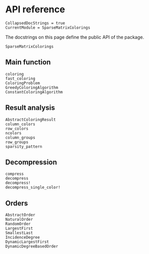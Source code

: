 # API reference

```@meta
CollapsedDocStrings = true
CurrentModule = SparseMatrixColorings
```

The docstrings on this page define the public API of the package.

```@docs
SparseMatrixColorings
```

## Main function

```@docs
coloring
fast_coloring
ColoringProblem
GreedyColoringAlgorithm
ConstantColoringAlgorithm
```

## Result analysis

```@docs
AbstractColoringResult
column_colors
row_colors
ncolors
column_groups
row_groups
sparsity_pattern
```

## Decompression

```@docs
compress
decompress
decompress!
decompress_single_color!
```

## Orders

```@docs
AbstractOrder
NaturalOrder
RandomOrder
LargestFirst
SmallestLast
IncidenceDegree
DynamicLargestFirst
DynamicDegreeBasedOrder
```
